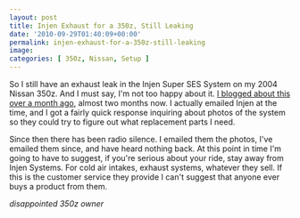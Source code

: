 ```yaml
---
layout: post
title: Injen Exhaust for a 350z, Still Leaking
date: '2010-09-29T01:40:09+00:00'
permalink: injen-exhaust-for-a-350z-still-leaking
image:
categories: [ 350z, Nissan, Setup ]
---
```

So I still have an exhaust leak in the Injen Super SES System on my 2004 Nissan 350z. And I must say, I'm not too happy about it. [I blogged about this over a month ago](/ingen-super-ses-exhaust-leak-on-nissan-350z), almost two months now. I actually emailed Injen at the time, and I got a fairly quick response inquiring about photos of the system so they could try to figure out what replacement parts I need.

Since then there has been radio silence. I emailed them the photos, I've emailed them since, and have heard nothing back. At this point in time I'm going to have to suggest, if you're serious about your ride, stay away from Injen Systems. For cold air intakes, exhaust systems, whatever they sell. If this is the customer service they provide I can't suggest that anyone ever buys a product from them.

*disappointed 350z owner*





